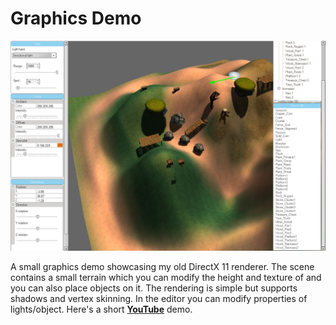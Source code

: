 # Graphics Demo

![Image](graphicsdemo.png)

A small graphics demo showcasing my old DirectX 11 renderer. The scene contains a small terrain which you can modify the height
and texture of and you can also place objects on it. The rendering is simple but supports shadows and vertex skinning.
In the editor you can modify properties of lights/object. Here's a short [**YouTube**](https://www.youtube.com/watch?v=OtyiMWQpZtg&ab_channel=AxelBlackert) demo.